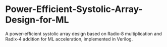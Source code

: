 # Power-Efficient-Systolic-Array-Design-for-ML
A power-efficient systolic array design based on Radix-8 multiplication and Radix-4 addition for ML acceleration, implemented in Verilog.
